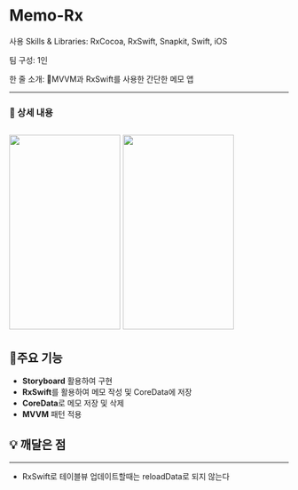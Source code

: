 # Memo-Rx

사용 Skills & Libraries: RxCocoa, RxSwift, Snapkit, Swift, iOS

팀 구성: 1인

한 줄 소개: MVVM과 RxSwift를 사용한 간단한 메모 앱

---

### 📖 상세 내용
<img src="https://github.com/wnsgk8300/WeatherToday/assets/73565566/513dd308-b5b4-426c-b0a2-47dcca4aab4f" width="200" height="350" > <img src="https://github.com/wnsgk8300/WeatherToday/assets/73565566/e77b2f89-8528-4e12-a711-535f54dd3393" width="200" height="350" >
---

## 📱주요 기능

- **Storyboard** 활용하여 구현
- **RxSwift**를 활용하여 메모 작성 및 CoreData에 저장
- **CoreData**로 메모 저장 및 삭제
- **MVVM** 패턴 적용

## 💡 깨달은 점

---

- RxSwift로 테이블뷰 업데이트할때는 reloadData로 되지 않는다
